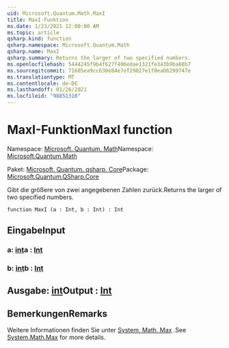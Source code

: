 ```yaml
---
uid: Microsoft.Quantum.Math.MaxI
title: MaxI-Funktion
ms.date: 1/23/2021 12:00:00 AM
ms.topic: article
qsharp.kind: function
qsharp.namespace: Microsoft.Quantum.Math
qsharp.name: MaxI
qsharp.summary: Returns the larger of two specified numbers.
ms.openlocfilehash: 5444245f9b4f627f406edae1321fe343b9ba68b7
ms.sourcegitcommit: 71605ea9cc630e84e7ef29027e1f0ea06299747e
ms.translationtype: MT
ms.contentlocale: de-DE
ms.lasthandoff: 01/26/2021
ms.locfileid: "98851310"
---
```

# <a name="maxi-function"></a><span data-ttu-id="60e8f-102">MaxI-Funktion</span><span class="sxs-lookup"><span data-stu-id="60e8f-102">MaxI function</span></span>

<span data-ttu-id="60e8f-103">Namespace: [Microsoft. Quantum. Math](xref:Microsoft.Quantum.Math)</span><span class="sxs-lookup"><span data-stu-id="60e8f-103">Namespace: [Microsoft.Quantum.Math](xref:Microsoft.Quantum.Math)</span></span>

<span data-ttu-id="60e8f-104">Paket: [Microsoft. Quantum. qsharp. Core](https://nuget.org/packages/Microsoft.Quantum.QSharp.Core)</span><span class="sxs-lookup"><span data-stu-id="60e8f-104">Package: [Microsoft.Quantum.QSharp.Core](https://nuget.org/packages/Microsoft.Quantum.QSharp.Core)</span></span>


<span data-ttu-id="60e8f-105">Gibt die größere von zwei angegebenen Zahlen zurück.</span><span class="sxs-lookup"><span data-stu-id="60e8f-105">Returns the larger of two specified numbers.</span></span>

```qsharp
function MaxI (a : Int, b : Int) : Int
```


## <a name="input"></a><span data-ttu-id="60e8f-106">Eingabe</span><span class="sxs-lookup"><span data-stu-id="60e8f-106">Input</span></span>

### <a name="a--int"></a><span data-ttu-id="60e8f-107">a: [int](xref:microsoft.quantum.lang-ref.int)</span><span class="sxs-lookup"><span data-stu-id="60e8f-107">a : [Int](xref:microsoft.quantum.lang-ref.int)</span></span>




### <a name="b--int"></a><span data-ttu-id="60e8f-108">b: [int](xref:microsoft.quantum.lang-ref.int)</span><span class="sxs-lookup"><span data-stu-id="60e8f-108">b : [Int](xref:microsoft.quantum.lang-ref.int)</span></span>





## <a name="output--int"></a><span data-ttu-id="60e8f-109">Ausgabe: [int](xref:microsoft.quantum.lang-ref.int)</span><span class="sxs-lookup"><span data-stu-id="60e8f-109">Output : [Int](xref:microsoft.quantum.lang-ref.int)</span></span>



## <a name="remarks"></a><span data-ttu-id="60e8f-110">Bemerkungen</span><span class="sxs-lookup"><span data-stu-id="60e8f-110">Remarks</span></span>

<span data-ttu-id="60e8f-111">Weitere Informationen finden Sie unter [System. Math. Max](https://docs.microsoft.com/dotnet/api/system.math.max) .</span><span class="sxs-lookup"><span data-stu-id="60e8f-111">See [System.Math.Max](https://docs.microsoft.com/dotnet/api/system.math.max) for more details.</span></span>